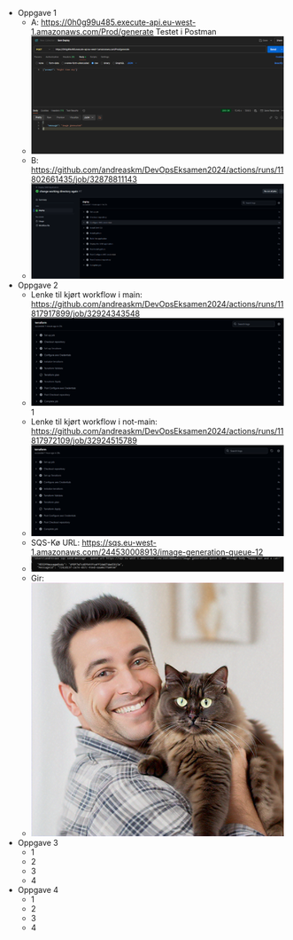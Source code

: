 * Oppgave 1
    * A: https://0h0g99u485.execute-api.eu-west-1.amazonaws.com/Prod/generate
          Testet i Postman 
    * ![img.png](images/img.png)
    * B: https://github.com/andreaskm/DevOpsEksamen2024/actions/runs/11802661435/job/32878811143
    * ![img.png](images/img2.png)
* Oppgave 2
    * Lenke til kjørt workflow i main: https://github.com/andreaskm/DevOpsEksamen2024/actions/runs/11817917899/job/32924343548
    * ![img.png](images/img4.png)1
    * Lenke til kjørt workflow i not-main: https://github.com/andreaskm/DevOpsEksamen2024/actions/runs/11817972109/job/32924515789
    * ![img.png](images/img5.png)
    * SQS-Kø URL: https://sqs.eu-west-1.amazonaws.com/244530008913/image-generation-queue-12
    * ![img.png](images/img3.png)
    * Gir:
    * ![titan_2072890238.png](images/titan_2072890238.png)
* Oppgave 3
    * 1
    * 2
    * 3
    * 4
* Oppgave 4
    * 1
    * 2
    * 3
    * 4